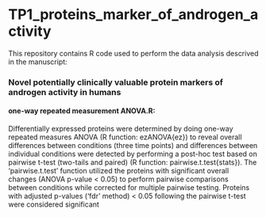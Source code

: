 # TP1_proteins_marker_of_androgen_activity

This repository contains R code used to perform the data analysis descrived in the manuscript:
 
### Novel potentially clinically valuable protein markers of androgen activity in humans 

#### one-way repeated measurement ANOVA.R:

Differentially expressed proteins were determined by doing one-way repeated measures ANOVA (R function: ezANOVA{ez}) to reveal overall differences between conditions (three time points) and differences between individual conditions were detected by performing a post-hoc test based on pairwise t-test (two-tails and paired) (R function: pairwise.t.test{stats}). The ‘pairwise.t.test’ function utilized the proteins with significant overall changes (ANOVA p-value < 0.05) to perform pairwise comparisons between conditions while corrected for multiple pairwise testing. Proteins with adjusted p-values (‘fdr’ method) < 0.05 following the pairwise t-test were considered significant
